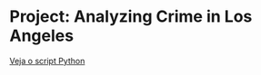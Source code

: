 # Project: Analyzing Crime in Los Angeles
[Veja o script Python](https://github.com/wvanucci/Project-Analyzing-Crime-in-Los-Angeles/blob/main/notebook.ipynb)
